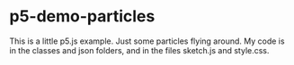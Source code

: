 # p5-demo-particles
This is a little p5.js example. Just some particles flying around.
My code is in the classes and json folders, and in the files sketch.js and style.css.
